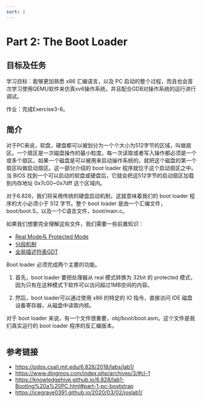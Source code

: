 ```yaml
---
sort: 2
---
```


# Part 2: The Boot Loader

## 目标及任务
学习目标：能够更加熟悉 x86 汇编语言，以及 PC 启动的整个过程，而且也会首次学习使用QEMU软件来仿真xv6操作系统，并且配合GDB对操作系统的运行进行调试。

作业：完成Exercise3-6。

## 简介

对于PC来说，软盘，硬盘都可以被划分为一个个大小为512字节的区域，叫做扇区。一个扇区是一次磁盘操作的最小粒度。每一次读取或者写入操作都必须是一个或多个扇区。如果一个磁盘是可以被用来启动操作系统的，就把这个磁盘的第一个扇区叫做启动扇区。这一部分介绍的 boot loader 程序就位于这个启动扇区之中。当 BIOS 找到一个可以启动的软盘或硬盘后，它就会把这512字节的启动扇区加载到内存地址 0x7c00~0x7dff 这个区域内。

对于6.828，我们将采用传统的硬盘启动机制，这就意味着我们的 boot loader 程序的大小必须小于 512 字节。整个 boot loader 是由一个汇编文件，boot/boot.S，以及一个C语言文件，boot/main.c。

如果我们想要完全理解这些文件，我们需要一些前置知识：
* [Real Mode与 Protected Mode](../base/2.real与protected.md)
* [ 分段机制](../base/3.分段机制.md)
* [全局描述符表GDT](../base/4.全局描述符表GDT.md)

Boot loader 必须完成两个主要的功能。

 1. 首先，boot loader 要把处理器从 real 模式转换为 32bit 的 protected 模式，因为只有在这种模式下软件可以访问超过1MB空间的内容。

 2. 然后，boot loader可以通过使用 x86 的特定的 IO 指令，直接访问 IDE 磁盘设备寄存器，从磁盘中读取内核。

对于 boot loader 来说，有一个文件很重要，obj/boot/boot.asm。这个文件是我们真实运行的 boot loader 程序的反汇编版本。

```bash


```




## 参考链接
* <https://pdos.csail.mit.edu/6.828/2018/labs/lab1/>
* <https://www.dingmos.com/index.php/archives/3/#cl-1>
* <https://knowledgehive.github.io/6.828/lab1-Booting%20a%20PC.html#part-1-pc-bootstrap>
* <https://icegrave0391.github.io/2020/03/02/joslab1/>